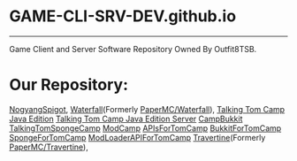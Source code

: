 # GAME-CLI-SRV-DEV.github.io
-----------------------
Game Client and Server Software Repository Owned By Outfit8TSB.
# Our Repository: 
[NogyangSpigot](https://github.com/GAME-CLI-SRV-DEV/NogyangSpigot.git), 
[Waterfall](https://github.com/GAME-CLI-SRV-DEV/Waterfall-REVIVED.git)(Formerly [PaperMC/Waterfall](https://github.com/PaperMC/Waterfall.git)),
[Talking Tom Camp Java Edition](https://github.com/GAME-CLI-SRV-DEV/TomCamp-REVIVED.git)
[Talking Tom Camp Java Edition Server](https://github.com/GAME-CLI-SRV-DEV/TomCamp-SERVER.git)
[CampBukkit](https://github.com/GAME-CLI-SRV-DEV/TomCamp-SERVER.git/tree/Bukkit)
[TalkingTomSpongeCamp](https://github.com/GAME-CLI-SRV-DEV/TomCamp-SERVER.git/tree/Sponge)
[ModCamp](https://github.com/GAME-CLI-SRV-DEV/TomCamp-SERVER.git/tree/Mod)
[APIsForTomCamp](https://github.com/GAME-CLI-SRV-DEV/TomCamp-API.git/)
[BukkitForTomCamp](https://github.com/GAME-CLI-SRV-DEV/TomCamp-API.git/tree/Bukkit)
[SpongeForTomCamp](https://github.com/GAME-CLI-SRV-DEV/TomCamp-API.git/tree/Sponge)
[ModLoaderAPIForTomCamp](https://github.com/GAME-CLI-SRV-DEV/TomCamp-API.git/tree/Mod)
[Travertine](https://github.com/GAME-CLI-SRV-DEV/Travertine-REVIVED.git)(Formerly [PaperMC/Travertine](https://github.com/PaperMC/Travertine.git)),
